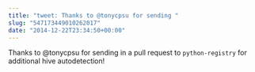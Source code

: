 ```yaml
---
title: "tweet: Thanks to @tonycpsu for sending "
slug: "547173449010262017"
date: "2014-12-22T23:34:50+00:00"
---
```

Thanks to @tonycpsu for sending in a pull request to `python-registry` for additional hive autodetection!